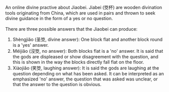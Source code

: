 An online divine practive about Jiaobei. Jiabei (筊杯) are wooden divination tools originating from China, which are used in pairs and thrown to seek divine guidance in the form of a yes or no question.<br/><br/>
There are three possible answers that the Jiaobei can produce:<br/>
1. Shèngjiǎo (圣筊, divine answer): One block flat and another block round is a 'yes' answer.<br/>
2. Méijiǎo (沒筊, no answer): Both blocks flat is a 'no' answer. It is said that the gods are displeased or show disagreement with the question, and this is shown in the way the blocks directly fall flat on the floor.<br/>
3. Xiàojiǎo (笑筊, laughing answer): It is said the gods are laughing at the question depending on what has been asked. It can be interpreted as an emphasized 'no' answer, the question that was asked was unclear, or that the answer to the question is obvious.<br/>
